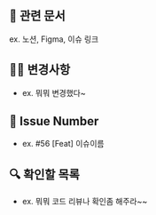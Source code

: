## 📖 관련 문서

ex. 노션, Figma, 이슈 링크

## ✍🏻 변경사항

-   ex. 뭐뭐 변경했다~

## 📝 Issue Number

-   ex. #56 [Feat] 이슈이름

## 🔍 확인할 목록

-   ex. 뭐뭐 코드 리뷰나 확인좀 해주라~~
